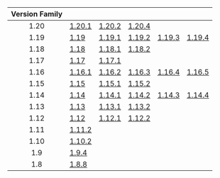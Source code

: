 | Version Family | | | | | |
|:---:|---|---|---|---|---|
| 1.20 | [1.20.1](https://github.com/BaldGang/spigot-build/releases/download/20240416/spigot-1.20.1.jar) | [1.20.2](https://github.com/BaldGang/spigot-build/releases/download/20240416/spigot-1.20.2.jar) | [1.20.4](https://github.com/BaldGang/spigot-build/releases/download/20240416/spigot-1.20.4.jar) | | |
| 1.19 | [1.19](https://github.com/BaldGang/spigot-build/releases/download/20240416/spigot-1.19.jar) | [1.19.1](https://github.com/BaldGang/spigot-build/releases/download/20240416/spigot-1.19.1.jar) | [1.19.2](https://github.com/BaldGang/spigot-build/releases/download/20240416/spigot-1.19.2.jar) | [1.19.3](https://github.com/BaldGang/spigot-build/releases/download/20240416/spigot-1.19.3.jar) | [1.19.4](https://github.com/BaldGang/spigot-build/releases/download/20240416/spigot-1.19.4.jar) |
| 1.18 | [1.18](https://github.com/BaldGang/spigot-build/releases/download/20240416/spigot-1.18.jar) | [1.18.1](https://github.com/BaldGang/spigot-build/releases/download/20240416/spigot-1.18.1.jar) | [1.18.2](https://github.com/BaldGang/spigot-build/releases/download/20240416/spigot-1.18.2.jar) | | |
| 1.17 | [1.17](https://github.com/BaldGang/spigot-build/releases/download/20240416/spigot-1.17.jar) | [1.17.1](https://github.com/BaldGang/spigot-build/releases/download/20240416/spigot-1.17.1.jar) | | | |
| 1.16 | [1.16.1](https://github.com/BaldGang/spigot-build/releases/download/20240416/spigot-1.16.1.jar) | [1.16.2](https://github.com/BaldGang/spigot-build/releases/download/20240416/spigot-1.16.2.jar) | [1.16.3](https://github.com/BaldGang/spigot-build/releases/download/20240416/spigot-1.16.3.jar) | [1.16.4](https://github.com/BaldGang/spigot-build/releases/download/20240416/spigot-1.16.4.jar) | [1.16.5](https://github.com/BaldGang/spigot-build/releases/download/20240416/spigot-1.16.5.jar) |
| 1.15 | [1.15](https://github.com/BaldGang/spigot-build/releases/download/20240416/spigot-1.15.jar) | [1.15.1](https://github.com/BaldGang/spigot-build/releases/download/20240416/spigot-1.15.1.jar) | [1.15.2](https://github.com/BaldGang/spigot-build/releases/download/20240416/spigot-1.15.2.jar) | | |
| 1.14 | [1.14](https://github.com/BaldGang/spigot-build/releases/download/20240416/spigot-1.14.jar) | [1.14.1](https://github.com/BaldGang/spigot-build/releases/download/20240416/spigot-1.14.1.jar) | [1.14.2](https://github.com/BaldGang/spigot-build/releases/download/20240416/spigot-1.14.2.jar) | [1.14.3](https://github.com/BaldGang/spigot-build/releases/download/20240416/spigot-1.14.3.jar) | [1.14.4](https://github.com/BaldGang/spigot-build/releases/download/20240416/spigot-1.14.4.jar) |
| 1.13 | [1.13](https://github.com/BaldGang/spigot-build/releases/download/20240416/spigot-1.13.jar) | [1.13.1](https://github.com/BaldGang/spigot-build/releases/download/20240416/spigot-1.13.1.jar) | [1.13.2](https://github.com/BaldGang/spigot-build/releases/download/20240416/spigot-1.13.2.jar) | | |
| 1.12 | [1.12](https://github.com/BaldGang/spigot-build/releases/download/20240416/spigot-1.12.jar) | [1.12.1](https://github.com/BaldGang/spigot-build/releases/download/20240416/spigot-1.12.1.jar) | [1.12.2](https://github.com/BaldGang/spigot-build/releases/download/20240416/spigot-1.12.2.jar) | | |
| 1.11 | [1.11.2](https://github.com/BaldGang/spigot-build/releases/download/20240416/spigot-1.11.2.jar) | | | | |
| 1.10 | [1.10.2](https://github.com/BaldGang/spigot-build/releases/download/20240416/spigot-1.10.2.jar) | | | | |
| 1.9 | [1.9.4](https://github.com/BaldGang/spigot-build/releases/download/20240416/spigot-1.9.4.jar) | | | | |
| 1.8 | [1.8.8](https://github.com/BaldGang/spigot-build/releases/download/20240416/spigot-1.8.8.jar) | | | | |
